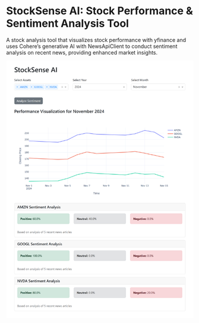 # StockSense AI: Stock Performance & Sentiment Analysis Tool

A stock analysis tool that visualizes stock performance with yfinance and uses Cohere’s generative AI
with NewsApiClient to conduct sentiment analysis on recent news, providing enhanced market insights.

![out](./output.png)

